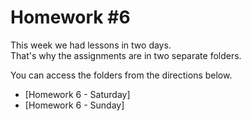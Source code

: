 # Homework #6

This week we had lessons in two days.\
That's why the assignments are in two separate folders.

You can access the folders from the directions below.

* [Homework 6 - Saturday]
* [Homework 6 - Sunday]